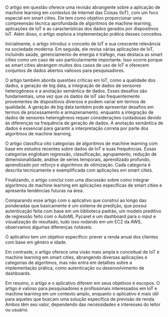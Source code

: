 O artigo em questão oferece uma revisão abrangente sobre a aplicação de machine learning em contextos de Internet das Coisas (IoT), com um foco especial em smart cities. Ele tem como objetivo proporcionar uma compreensão técnica aprofundada de algoritmos de machine learning, aplicações de IoT e as características dos dados gerados por dispositivos IoT. Além disso, o artigo explora a implementação prática desses conceitos.

Inicialmente, o artigo introduz o conceito de IoT e sua crescente relevância na sociedade moderna. Em seguida, ele revisa várias aplicações de IoT, incluindo saúde, gerenciamento de energia e tráfego, mas destaca as smart cities como um caso de uso particularmente importante. Isso ocorre porque as smart cities abrangem muitos dos casos de uso de IoT e oferecem conjuntos de dados abertos valiosos para pesquisadores.

O artigo também aborda questões críticas em IoT, como a qualidade dos dados, a geração de big data, a integração de dados de sensores heterogêneos e a anotação semântica de dados. Esses desafios são fundamentais, uma vez que os dados de IoT são frequentemente provenientes de dispositivos diversos e podem variar em termos de qualidade. A geração de big data também pode apresentar desafios em termos de processamento e armazenamento, enquanto a integração de dados de sensores heterogêneos requer considerações cuidadosas devido às diferenças na frequência de geração de dados. A anotação semântica de dados é essencial para garantir a interpretação correta por parte dos algoritmos de machine learning.

O artigo classifica oito categorias de algoritmos de machine learning com base em estudos recentes sobre dados de IoT e suas frequências. Essas categorias englobam regressão, classificação, agrupamento, redução de dimensionalidade, análise de séries temporais, aprendizado profundo, aprendizado por reforço e algoritmos de otimização. Cada categoria é descrita tecnicamente e exemplificada com aplicações em smart cities.

Finalizando, o artigo conclui com uma discussão sobre como integrar algoritmos de machine learning em aplicações específicas de smart cities e apresenta tendências futuras na área.

Comparando esse artigo com o aplicativo que construí ao longo das ponderadas que basicamente é um sistema de predição, que possui autenticação feita com base em um biblioteca padrão, um modelo preditivo de regressão feito com o AutoML Pycaret e um dashboard para o input e visualização do resultado, tudo isso rodando em um EC2 da AWS, observamos algumas diferenças notáveis.

O aplicativo tem um objetivo específico: prever a renda anual dos clientes com base em gênero e idade.

Em contraste, o artigo oferece uma visão mais ampla e conceitual de IoT e machine learning em smart cities, abrangendo diversas aplicações e categorias de algoritmos, mas não entra em detalhes sobre a implementação prática, como autenticação ou desenvolvimento de dashboards.

Em resumo, o artigo e o aplicativo diferem em seus objetivos e escopos. O artigo é valioso para pesquisadores e profissionais interessados em IoT e machine learning em um contexto amplo, enquanto o aplicativo é mais útil para aqueles que buscam uma solução específica de previsão de renda. Ambos têm seu valor, dependendo das necessidades e interesses do leitor ou usuário.
